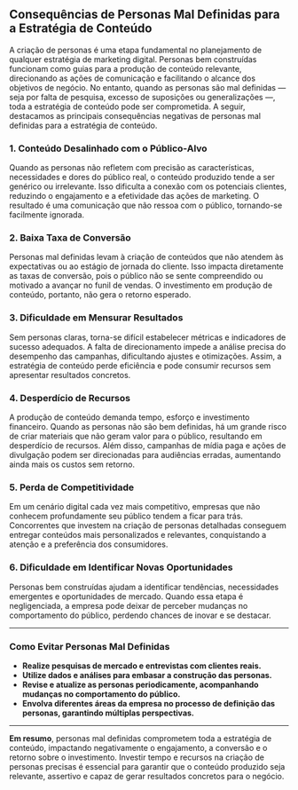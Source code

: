 
## Consequências de Personas Mal Definidas para a Estratégia de Conteúdo

A criação de personas é uma etapa fundamental no planejamento de qualquer estratégia de marketing digital. Personas bem construídas funcionam como guias para a produção de conteúdo relevante, direcionando as ações de comunicação e facilitando o alcance dos objetivos de negócio. No entanto, quando as personas são mal definidas — seja por falta de pesquisa, excesso de suposições ou generalizações —, toda a estratégia de conteúdo pode ser comprometida. A seguir, destacamos as principais consequências negativas de personas mal definidas para a estratégia de conteúdo.

### 1. Conteúdo Desalinhado com o Público-Alvo

Quando as personas não refletem com precisão as características, necessidades e dores do público real, o conteúdo produzido tende a ser genérico ou irrelevante. Isso dificulta a conexão com os potenciais clientes, reduzindo o engajamento e a efetividade das ações de marketing. O resultado é uma comunicação que não ressoa com o público, tornando-se facilmente ignorada.

### 2. Baixa Taxa de Conversão

Personas mal definidas levam à criação de conteúdos que não atendem às expectativas ou ao estágio de jornada do cliente. Isso impacta diretamente as taxas de conversão, pois o público não se sente compreendido ou motivado a avançar no funil de vendas. O investimento em produção de conteúdo, portanto, não gera o retorno esperado.

### 3. Dificuldade em Mensurar Resultados

Sem personas claras, torna-se difícil estabelecer métricas e indicadores de sucesso adequados. A falta de direcionamento impede a análise precisa do desempenho das campanhas, dificultando ajustes e otimizações. Assim, a estratégia de conteúdo perde eficiência e pode consumir recursos sem apresentar resultados concretos.

### 4. Desperdício de Recursos

A produção de conteúdo demanda tempo, esforço e investimento financeiro. Quando as personas não são bem definidas, há um grande risco de criar materiais que não geram valor para o público, resultando em desperdício de recursos. Além disso, campanhas de mídia paga e ações de divulgação podem ser direcionadas para audiências erradas, aumentando ainda mais os custos sem retorno.

### 5. Perda de Competitividade

Em um cenário digital cada vez mais competitivo, empresas que não conhecem profundamente seu público tendem a ficar para trás. Concorrentes que investem na criação de personas detalhadas conseguem entregar conteúdos mais personalizados e relevantes, conquistando a atenção e a preferência dos consumidores.

### 6. Dificuldade em Identificar Novas Oportunidades

Personas bem construídas ajudam a identificar tendências, necessidades emergentes e oportunidades de mercado. Quando essa etapa é negligenciada, a empresa pode deixar de perceber mudanças no comportamento do público, perdendo chances de inovar e se destacar.

---

### Como Evitar Personas Mal Definidas

- **Realize pesquisas de mercado e entrevistas com clientes reais.**
- **Utilize dados e análises para embasar a construção das personas.**
- **Revise e atualize as personas periodicamente, acompanhando mudanças no comportamento do público.**
- **Envolva diferentes áreas da empresa no processo de definição das personas, garantindo múltiplas perspectivas.**

---

**Em resumo**, personas mal definidas comprometem toda a estratégia de conteúdo, impactando negativamente o engajamento, a conversão e o retorno sobre o investimento. Investir tempo e recursos na criação de personas precisas é essencial para garantir que o conteúdo produzido seja relevante, assertivo e capaz de gerar resultados concretos para o negócio.
```
